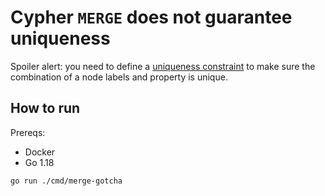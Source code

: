 # Cypher `MERGE` does not guarantee uniqueness

Spoiler alert: you need to define a [uniqueness constraint](https://neo4j.com/docs/cypher-manual/current/constraints/syntax/#administration-constraints-syntax-create-unique) to make sure the 
combination of a node labels and property is unique.

## How to run

Prereqs:

 - Docker
 - Go 1.18

```shell
go run ./cmd/merge-gotcha
```
